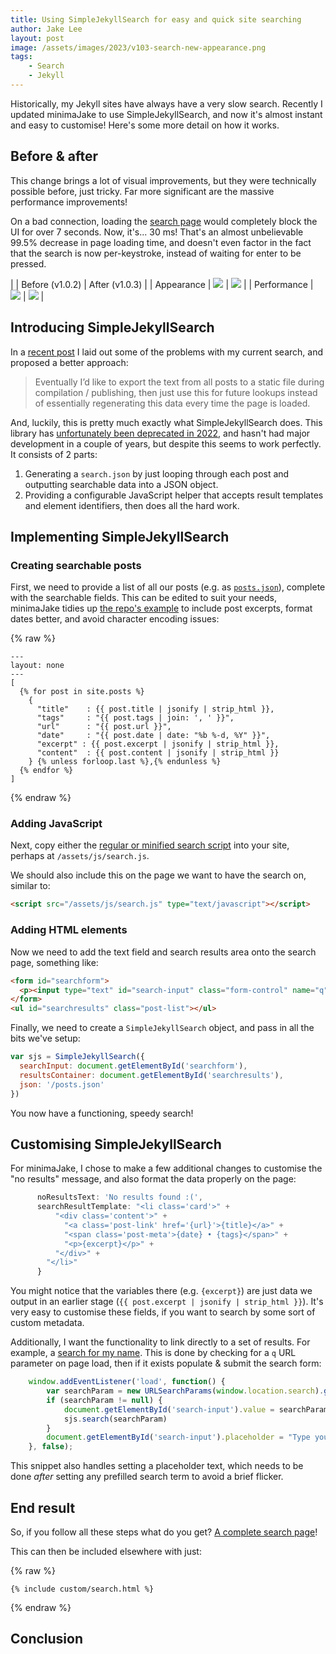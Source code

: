 ```yaml
---
title: Using SimpleJekyllSearch for easy and quick site searching
author: Jake Lee
layout: post
image: /assets/images/2023/v103-search-new-appearance.png
tags:
    - Search
    - Jekyll
---
```


Historically, my Jekyll sites have always have a very slow search. Recently I updated minimaJake to use SimpleJekyllSearch, and now it's almost instant and easy to customise! Here's some more detail on how it works.

## Before & after 

This change brings a lot of visual improvements, but they were technically possible before, just tricky. Far more significant are the massive performance improvements!

On a bad connection, loading the [search page](/search) would completely block the UI for over 7 seconds. Now, it's... 30 ms! That's an almost unbelievable 99.5% decrease in page loading time, and doesn't even factor in the fact that the search is now per-keystroke, instead of waiting for enter to be pressed.

| | Before (v1.0.2) | After (v1.0.3) |
| Appearance | [![](/assets/images/2023/v103-search-old-appearance.png)](/assets/images/2023/v103-search-old-appearance.png) | [![](/assets/images/2023/v103-search-new-appearance.png)](/assets/images/2023/v103-search-new-appearance.png) | 
| Performance | [![](/assets/images/2023/v103-search-old.png)](/assets/images/2023/v103-search-old.png) | [![](/assets/images/2023/v103-search-new.png)](/assets/images/2023/v103-search-new.png) | 

## Introducing SimpleJekyllSearch

In a [recent post](https://blog.jakelee.co.uk/introducing-minimajake-for-jekyll/#lunrjs-search) I laid out some of the problems with my current search, and proposed a better approach:

> Eventually I’d like to export the text from all posts to a static file during compilation / publishing, then just use this for future lookups instead of essentially regenerating this data every time the page is loaded.

And, luckily, this is pretty much exactly what SimpleJekyllSearch does. This library has [unfortunately been deprecated in 2022](https://github.com/christian-fei/Simple-Jekyll-Search), and hasn't had major development in a couple of years, but despite this seems to work perfectly. It consists of 2 parts:

1. Generating a `search.json` by just looping through each post and outputting searchable data into a JSON object.
2. Providing a configurable JavaScript helper that accepts result templates and element identifiers, then does all the hard work.

## Implementing SimpleJekyllSearch

### Creating searchable posts 

First, we need to provide a list of all our posts (e.g. as [`posts.json`](/assets/js/posts.json)), complete with the searchable fields. This can be edited to suit your needs, minimaJake tidies up [the repo's example](https://github.com/christian-fei/Simple-Jekyll-Search#create-searchjson) to include post excerpts, format dates better, and avoid character encoding issues:

{% raw %}
```liquid
---
layout: none
---
[
  {% for post in site.posts %}
    {
      "title"    : {{ post.title | jsonify | strip_html }},
      "tags"     : "{{ post.tags | join: ', ' }}",
      "url"      : "{{ post.url }}",
      "date"     : "{{ post.date | date: "%b %-d, %Y" }}",
      "excerpt" : {{ post.excerpt | jsonify | strip_html }},
      "content"  : {{ post.content | jsonify | strip_html }}
    } {% unless forloop.last %},{% endunless %}
  {% endfor %}
]
```
{% endraw %}

### Adding JavaScript 

Next, copy either the [regular or minified search script](https://github.com/christian-fei/Simple-Jekyll-Search/tree/master/dest) into your site, perhaps at `/assets/js/search.js`.

We should also include this on the page we want to have the search on, similar to:

```html
<script src="/assets/js/search.js" type="text/javascript"></script>
```

### Adding HTML elements

Now we need to add the text field and search results area onto the search page, something like:

```html
<form id="searchform">
  <p><input type="text" id="search-input" class="form-control" name="q" value="" autofocus /></p>
</form>
<ul id="searchresults" class="post-list"></ul>
```

Finally, we need to create a `SimpleJekyllSearch` object, and pass in all the bits we've setup:

```js
var sjs = SimpleJekyllSearch({
  searchInput: document.getElementById('searchform'),
  resultsContainer: document.getElementById('searchresults'),
  json: '/posts.json'
})
```

You now have a functioning, speedy search!

## Customising SimpleJekyllSearch 

For minimaJake, I chose to make a few additional changes to customise the "no results" message, and also format the data properly on the page:

```js
      noResultsText: 'No results found :(',
      searchResultTemplate: "<li class='card'>" +
          "<div class='content'>" +
            "<a class='post-link' href='{url}'>{title}</a>" +
            "<span class='post-meta'>{date} • {tags}</span>" +
            "<p>{excerpt}</p>" +
          "</div>" +
        "</li>" 
      }
```

You might notice that the variables there (e.g. `{excerpt}`) are just data we output in an earlier stage (`{{ post.excerpt | jsonify | strip_html }}`). It's very easy to customise these fields, if you want to search by some sort of custom metadata.

Additionally, I want the functionality to link directly to a set of results. For example, a [search for my name](https://blog.jakelee.co.uk/search/?q=jake). This is done by checking for a `q` URL parameter on page load, then if it exists populate & submit the search form:

```js
    window.addEventListener('load', function() {
        var searchParam = new URLSearchParams(window.location.search).get("q")
        if (searchParam != null) {
            document.getElementById('search-input').value = searchParam
            sjs.search(searchParam)
        } 
        document.getElementById('search-input').placeholder = "Type your search here..."
    }, false);
```
This snippet also handles setting a placeholder text, which needs to be done *after* setting any prefilled search term to avoid a brief flicker.

## End result 

So, if you follow all these steps what do you get? [A complete search page](https://github.com/JakeSteam/minimaJake/blob/main/_includes/custom/search.html)!

This can then be included elsewhere with just:

{% raw %}
```
{% include custom/search.html %}
```
{% endraw %}

## Conclusion